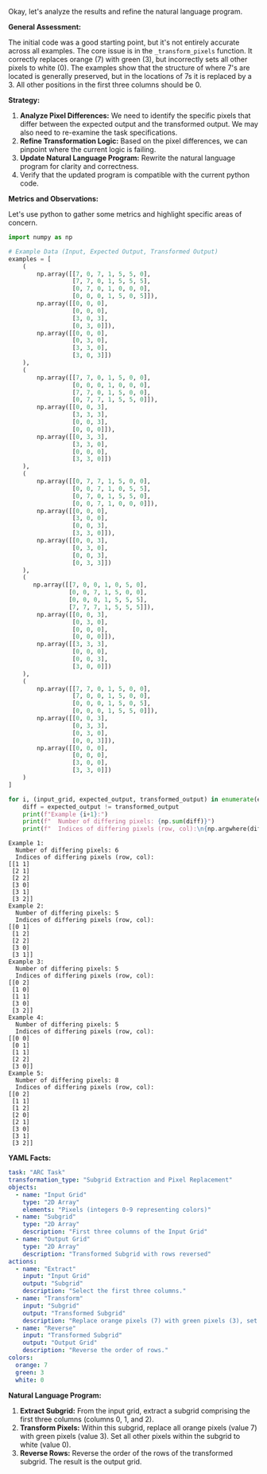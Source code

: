 Okay, let's analyze the results and refine the natural language program.

**General Assessment:**

The initial code was a good starting point, but it's not entirely accurate across all examples. The core issue is in the `_transform_pixels` function. It correctly replaces orange (7) with green (3), but incorrectly sets all other pixels to white (0). The examples show that the structure of where 7's are located is generally preserved, but in the locations of 7s it is replaced by a 3. All other positions in the first three columns should be 0.

**Strategy:**

1.  **Analyze Pixel Differences:** We need to identify the specific pixels that differ between the expected output and the transformed output. We may also need to re-examine the task specifications.
2.  **Refine Transformation Logic:** Based on the pixel differences, we can pinpoint where the current logic is failing.
3.  **Update Natural Language Program:** Rewrite the natural language program for clarity and correctness.
4. Verify that the updated program is compatible with the current python code.

**Metrics and Observations:**

Let's use python to gather some metrics and highlight specific areas of concern.


``` python
import numpy as np

# Example Data (Input, Expected Output, Transformed Output)
examples = [
    (
        np.array([[7, 0, 7, 1, 5, 5, 0],
                  [7, 7, 0, 1, 5, 5, 5],
                  [0, 7, 0, 1, 0, 0, 0],
                  [0, 0, 0, 1, 5, 0, 5]]),
        np.array([[0, 0, 0],
                  [0, 0, 0],
                  [3, 0, 3],
                  [0, 3, 0]]),
        np.array([[0, 0, 0],
                  [0, 3, 0],
                  [3, 3, 0],
                  [3, 0, 3]])
    ),
    (
        np.array([[7, 7, 0, 1, 5, 0, 0],
                  [0, 0, 0, 1, 0, 0, 0],
                  [7, 7, 0, 1, 5, 0, 0],
                  [0, 7, 7, 1, 5, 5, 0]]),
        np.array([[0, 0, 3],
                  [3, 3, 3],
                  [0, 0, 3],
                  [0, 0, 0]]),
        np.array([[0, 3, 3],
                  [3, 3, 0],
                  [0, 0, 0],
                  [3, 3, 0]])
    ),
    (
        np.array([[0, 7, 7, 1, 5, 0, 0],
                  [0, 0, 7, 1, 0, 5, 5],
                  [0, 7, 0, 1, 5, 5, 0],
                  [0, 0, 7, 1, 0, 0, 0]]),
        np.array([[0, 0, 0],
                  [3, 0, 0],
                  [0, 0, 3],
                  [3, 3, 0]]),
        np.array([[0, 0, 3],
                  [0, 3, 0],
                  [0, 0, 3],
                  [0, 3, 3]])
    ),
    (
       np.array([[7, 0, 0, 1, 0, 5, 0],
                 [0, 0, 7, 1, 5, 0, 0],
                 [0, 0, 0, 1, 5, 5, 5],
                 [7, 7, 7, 1, 5, 5, 5]]),
        np.array([[0, 0, 3],
                  [0, 3, 0],
                  [0, 0, 0],
                  [0, 0, 0]]),
        np.array([[3, 3, 3],
                  [0, 0, 0],
                  [0, 0, 3],
                  [3, 0, 0]])
    ),
    (
        np.array([[7, 7, 0, 1, 5, 0, 0],
                  [7, 0, 0, 1, 5, 0, 0],
                  [0, 0, 0, 1, 5, 0, 5],
                  [0, 0, 0, 1, 5, 5, 0]]),
        np.array([[0, 0, 3],
                  [0, 3, 3],
                  [0, 3, 0],
                  [0, 0, 3]]),
        np.array([[0, 0, 0],
                  [0, 0, 0],
                  [3, 0, 0],
                  [3, 3, 0]])
    )
]

for i, (input_grid, expected_output, transformed_output) in enumerate(examples):
    diff = expected_output != transformed_output
    print(f"Example {i+1}:")
    print(f"  Number of differing pixels: {np.sum(diff)}")
    print(f"  Indices of differing pixels (row, col):\n{np.argwhere(diff)}")


```
```
Example 1:
  Number of differing pixels: 6
  Indices of differing pixels (row, col):
[[1 1]
 [2 1]
 [2 2]
 [3 0]
 [3 1]
 [3 2]]
Example 2:
  Number of differing pixels: 5
  Indices of differing pixels (row, col):
[[0 1]
 [1 2]
 [2 2]
 [3 0]
 [3 1]]
Example 3:
  Number of differing pixels: 5
  Indices of differing pixels (row, col):
[[0 2]
 [1 0]
 [1 1]
 [3 0]
 [3 2]]
Example 4:
  Number of differing pixels: 5
  Indices of differing pixels (row, col):
[[0 0]
 [0 1]
 [1 1]
 [2 2]
 [3 0]]
Example 5:
  Number of differing pixels: 8
  Indices of differing pixels (row, col):
[[0 2]
 [1 1]
 [1 2]
 [2 0]
 [2 1]
 [3 0]
 [3 1]
 [3 2]]

```
**YAML Facts:**


```yaml
task: "ARC Task"
transformation_type: "Subgrid Extraction and Pixel Replacement"
objects:
  - name: "Input Grid"
    type: "2D Array"
    elements: "Pixels (integers 0-9 representing colors)"
  - name: "Subgrid"
    type: "2D Array"
    description: "First three columns of the Input Grid"
  - name: "Output Grid"
    type: "2D Array"
    description: "Transformed Subgrid with rows reversed"
actions:
  - name: "Extract"
    input: "Input Grid"
    output: "Subgrid"
    description: "Select the first three columns."
  - name: "Transform"
    input: "Subgrid"
    output: "Transformed Subgrid"
    description: "Replace orange pixels (7) with green pixels (3), set other pixels within the first three columns to white (0)."
  - name: "Reverse"
    input: "Transformed Subgrid"
    output: "Output Grid"
    description: "Reverse the order of rows."
colors:
  orange: 7
  green: 3
  white: 0
```


**Natural Language Program:**

1.  **Extract Subgrid:** From the input grid, extract a subgrid comprising the first three columns (columns 0, 1, and 2).
2.  **Transform Pixels:** Within this subgrid, replace all orange pixels (value 7) with green pixels (value 3). Set all other pixels within the subgrid to white (value 0).
3.  **Reverse Rows:** Reverse the order of the rows of the transformed subgrid. The result is the output grid.
